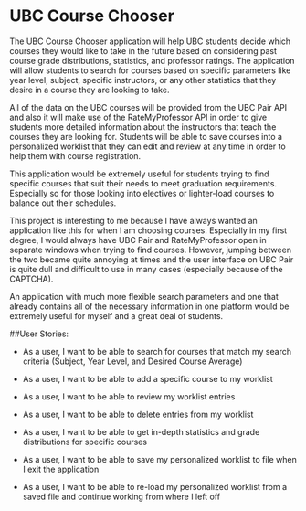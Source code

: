 # UBC Course Chooser

The UBC Course Chooser application will help UBC students decide which courses they would like
to take in the future based on considering past course grade distributions, statistics, and professor ratings.
The application will allow students to search for courses based on specific parameters like
year level, subject, specific instructors, or any other statistics that they desire in a course they are looking to take.


All of the data on the UBC courses will be provided from the UBC Pair API and also it will make use of the
RateMyProfessor API in order to give students more detailed information about the instructors that teach
the courses they are looking for. Students will be able to save courses into a personalized worklist that they can 
edit and review at any time in order to help them with course registration.

This application would be extremely useful for students trying to find specific courses that suit their needs
to meet graduation requirements. Especially so for those looking into electives or lighter-load courses to balance out
their schedules. 

This project is interesting to me because I have always wanted an application like this for when I am choosing courses.
Especially in my first degree, I would always have UBC Pair and RateMyProfessor open in separate windows when trying
to find courses. However, jumping between the two became quite annoying at times and the user interface
on UBC Pair is quite dull and difficult to use in many cases (especially because of the CAPTCHA).

An application with much more flexible search parameters and one that already contains all of the necessary
information in one platform would be extremely useful for myself and a great deal of students.



##User Stories:

- As a user, I want to be able to search for courses that match my search criteria (Subject, Year Level, and Desired Course Average)
- As a user, I want to be able to add a specific course to my worklist
- As a user, I want to be able to review my worklist entries
- As a user, I want to be able to delete entries from my worklist
- As a user, I want to be able to get in-depth statistics and grade distributions for specific courses

- As a user, I want to be able to save my personalized worklist to file when I exit the application
- As a user, I want to be able to re-load my personalized worklist from a saved file and continue working from 
where I left off